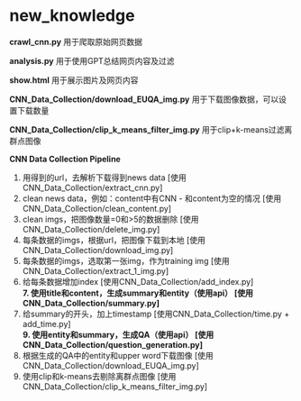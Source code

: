 # new_knowledge

**crawl_cnn.py** 用于爬取原始网页数据

**analysis.py** 用于使用GPT总结网页内容及过滤
 
**show.html** 用于展示图片及网页内容



**CNN_Data_Collection/download_EUQA_img.py** 用于下载图像数据，可以设置下载数量

**CNN_Data_Collection/clip_k_means_filter_img.py** 用于clip+k-means过滤离群点图像

**CNN Data Collection Pipeline**

1. 用得到的url，去解析下载得到news data [使用CNN_Data_Collection/extract_cnn.py]  
2. clean news data，例如：content中有CNN - 和content为空的情况 [使用CNN_Data_Collection/clean_content.py]  
3. clean imgs，把图像数量=0和>5的数据删除 [使用CNN_Data_Collection/delete_img.py]  
4. 每条数据的imgs，根据url，把图像下载到本地 [使用CNN_Data_Collection/download_img.py]  
5. 每条数据的imgs，选取第一张img，作为training img [使用CNN_Data_Collection/extract_1_img.py]  
6. 给每条数据增加index [使用CNN_Data_Collection/add_index.py]  
**7. 使用title和content，生成summary和entity（使用api） [使用CNN_Data_Collection/summary.py]**
8. 给summary的开头，加上timestamp [使用CNN_Data_Collection/time.py + add_time.py]  
**9. 使用entity和summary，生成QA（使用api） [使用CNN_Data_Collection/question_generation.py]**  
10. 根据生成的QA中的entity和upper word下载图像 [使用CNN_Data_Collection/download_EUQA_img.py]  
11. 使用clip和k-means去剔除离群点图像 [使用CNN_Data_Collection/clip_k_means_filter_img.py]  



